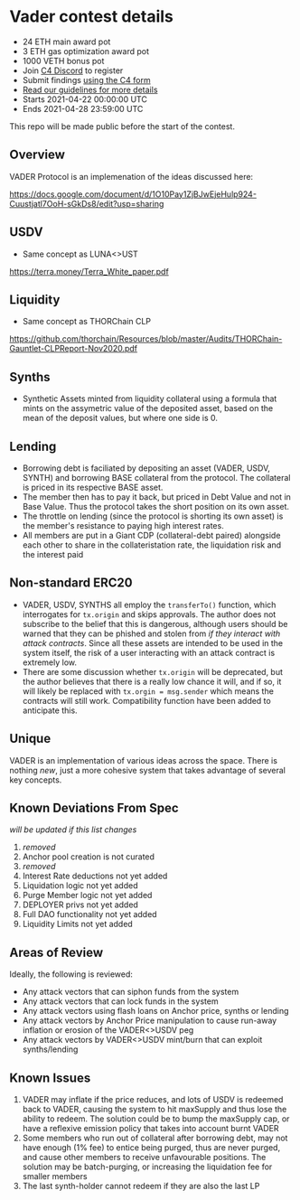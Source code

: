 # Vader contest details
- 24 ETH main award pot
- 3 ETH gas optimization award pot
- 1000 VETH bonus pot
- Join [C4 Discord](https://discord.gg/EY5dvm3evD) to register
- Submit findings [using the C4 form](https://c4-vader.netlify.app/)
- [Read our guidelines for more details](https://code423n4.com/compete)
- Starts 2021-04-22 00:00:00 UTC
- Ends 2021-04-28 23:59:00 UTC

This repo will be made public before the start of the contest.

## Overview
VADER Protocol is an implemenation of the ideas discussed here:

https://docs.google.com/document/d/1O10Pay1ZjBJwEjeHulp924-Cuustjatl7OoH-sGkDs8/edit?usp=sharing

## USDV
* Same concept as LUNA<>UST

https://terra.money/Terra_White_paper.pdf

## Liquidity
* Same concept as THORChain CLP 

https://github.com/thorchain/Resources/blob/master/Audits/THORChain-Gauntlet-CLPReport-Nov2020.pdf

## Synths
* Synthetic Assets minted from liquidity collateral using a formula that mints on the assymetric value of the deposited asset, based on the mean of the deposit values, but where one side is 0.

## Lending
* Borrowing debt is faciliated by depositing an asset (VADER, USDV, SYNTH) and borrowing BASE collateral from the protocol. The collateral is priced in its respective BASE asset. 
* The member then has to pay it back, but priced in Debt Value and not in Base Value. Thus the protocol takes the short position on its own asset. 
* The throttle on lending (since the protocol is shorting its own asset) is the member's resistance to paying high interest rates. 
* All members are put in a Giant CDP (collateral-debt paired) alongside each other to share in the collateristation rate, the liquidation risk and the interest paid

## Non-standard ERC20
* VADER, USDV, SYNTHS all employ the `transferTo()` function, which interrogates for `tx.origin` and skips approvals. The author does not subscribe to the belief that this is dangerous, although users should be warned that they can be phished and stolen from *if they interact with attack contracts*. Since all these assets are intended to be used in the system itself, the risk of a user interacting with an attack contract is extremely low. 
* There are some discussion whether `tx.origin` will be deprecated, but the author believes that there is a really low chance it will, and if so, it will likely be replaced with `tx.orgin = msg.sender` which means the contracts will still work. Compatibility function have been added to anticipate this. 

## Unique
VADER is an implementation of various ideas across the space. There is nothing *new*, just a more cohesive system that takes advantage of several key concepts. 

## Known Deviations From Spec
*will be updated if this list changes*
1) *removed*
2) Anchor pool creation is not curated
3) *removed*
4) Interest Rate deductions not yet added
5) Liquidation logic not yet added
6) Purge Member logic not yet added
7) DEPLOYER privs not yet added
8) Full DAO functionality not yet added
9) Liquidity Limits not yet added

## Areas of Review

Ideally, the following is reviewed:
* Any attack vectors that can siphon funds from the system
* Any attack vectors that can lock funds in the system
* Any attack vectors using flash loans on Anchor price, synths or lending
* Any attack vectors by Anchor Price manipulation to cause run-away inflation or erosion of the VADER<>USDV peg
* Any attack vectors by VADER<>USDV mint/burn that can exploit synths/lending

## Known Issues

1) VADER may inflate if the price reduces, and lots of USDV is redeemed back to VADER, causing the system to hit maxSupply and thus lose the ability to redeem. The solution could be to bump the maxSupply cap, or have a reflexive emission policy that takes into account burnt VADER
2) Some members who run out of collateral after borrowing debt, may not have enough (1% fee) to entice being purged, thus are never purged, and cause other members to receive unfavourable positions. The solution may be batch-purging, or increasing the liquidation fee for smaller members
3) The last synth-holder cannot redeem if they are also the last LP





